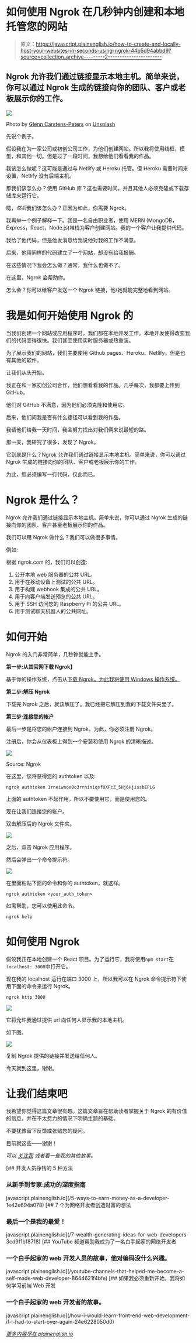 # 如何使用 Ngrok 在几秒钟内创建和本地托管您的网站

> 原文：<https://javascript.plainenglish.io/how-to-create-and-locally-host-your-websites-in-seconds-using-ngrok-44b5d94abbd9?source=collection_archive---------2----------------------->

## Ngrok 允许我们通过链接显示本地主机。简单来说，你可以通过 Ngrok 生成的链接向你的团队、客户或老板展示你的工作。

![](img/21a3a4eb069b57bbdd42d8b12d66a296.png)

Photo by [Glenn Carstens-Peters](https://unsplash.com/@glenncarstenspeters?utm_source=medium&utm_medium=referral) on [Unsplash](https://unsplash.com?utm_source=medium&utm_medium=referral)

先说个例子。

假设我在为一家公司或初创公司工作，为他们创建网站。所以我将使用线框，模型，和其他一切。但是过了一段时间，我想给他们看看我的作品。

我该怎么做呢？这可能是通过与 Netlify 或 Heroku 托管。但 Heroku 需要时间来设置，Netlify 没有后端主机。

那我们该怎么办？使用 GitHub 库？这也需要时间，并且其他人必须克隆或下载存储库来运行它。

嗯，*然后*我们该怎么办？正因为如此，你需要 Ngrok。

我再举一个例子解释一下。我是一名自由职业者，使用 MERN (MongoDB，Express，React，Node.js)堆栈为客户创建网站。我的一个客户让我提供代码。

我给了他代码，但是他发消息给我说他对我的工作不满意。

后来，他用同样的代码建立了一个网站，却没有给我报酬。

在这些情况下我会怎么做？通常，我什么也做不了。

在这里，Ngrok 会帮助你。

怎么会？你可以给客户发送一个 Ngrok 链接，他/她就能完整地看到网站。

# 我是如何开始使用 Ngrok 的

当我们创建一个网站或应用程序时，我们都在本地开发工作。本地开发使得改变我们的代码变得很快。我们甚至使用实时服务器或热重装。

为了展示我们的网站，我们主要使用 Github pages、Heroku、Netlify。但是也有其他的软件。

让我们从头开始。

我正在和一家初创公司合作，他们想看看我的作品。几乎每次，我都要上传到 GitHub。

他们对 GitHub 不满意，因为他们必须克隆和使用它。

后来，他们问我是否有什么捷径可以看到我的作品。

我请他们给我一天时间，我会努力找出对我们俩来说最短的路。

那一天，我研究了很多，发现了 Ngrok。

它到底是什么？Ngrok 允许我们通过链接显示本地主机。简单来说，你可以通过 Ngrok 生成的链接向你的团队、客户或老板展示你的工作。

为此，您必须编写一行代码，仅此而已。

# **Ngrok 是什么？**

Ngrok 允许我们通过链接显示本地主机。简单来说，你可以通过 Ngrok 生成的链接向你的团队、客户甚至老板展示你的作品。

我们可以用 Ngrok 做什么？我们可以做很多事情。

例如:

根据 ngrok.com 的，我们可以创造:

1.  公开本地 web 服务器的公共 URL。
2.  用于在移动设备上测试的公共 URL。
3.  用于构建 webhook 集成的公共 URL。
4.  用于向客户端发送预览的公共 URL。
5.  用于 SSH 访问您的 Raspberry Pi 的公共 URL。
6.  用于测试聊天机器人的公共网址。

# 如何开始

Ngrok 的入门非常简单，几秒钟就能上手。

**第一步:从其官网下载 Ngrok】**

基于你的操作系统，点击从[下载 Ngrok。为此我将使用 Windows 操作系统。](https://ngrok.com/download)

**第二步:解压 Ngrok**

下载完 Ngrok 之后，就该解压了。我已经把它解压到我的下载文件夹里了。

**第三步:连接您的帐户**

最后一步是将您的帐户连接到 Ngrok。为此，你必须注册 Ngrok。

注册后，你会从仪表板上得到一个安装和使用 Ngrok 的清晰描述。

![](img/d0d898efd2c1a945730347c2f8443cbd.png)

Source: Ngrok

在这里，您将获得您的 authtoken 以及:

```
ngrok authtoken 1rneiwnoe0o3rrniniqsfUXFcZ_5Hj6HjissbEPLG
```

上面的 authtoken 不起作用，所以不要使用它，而是使用您的。

现在让我们连接您的帐户。

双击解压后的 Ngrok 文件夹。

![](img/e78295eb5d677736ad7f3dcb97fcab0b.png)

之后，双击 Ngrok 应用程序。

然后会弹出一个命令提示符。

![](img/5a23a649e7fbb81ba57594d56f137b15.png)

在里面粘贴下面的命令和你的 authtoken，就这样。

```
ngrok authtoken <your_auth_token>
```

如需帮助，您可以使用此命令。

```
ngrok help
```

# 如何使用 Ngrok

假设我正在本地创建一个 React 项目。为了运行它，我将使用`npm start`在`localhost: 3000`中打开它。

现在我的 localhost 运行在端口 3000 上，所以我可以在 Ngrok 命令提示符下使用下面的命令来运行 Ngrok。

```
ngrok http 3000
```

![](img/d8a13da4bfea01f45643bd8adf2b4d4c.png)

它将允许我通过提供 url 向任何人显示我的本地主机。

如下图。

![](img/0ec5ca7335a0c0cdda64a406eedd2259.png)

复制 Ngrok 提供的链接并发送给任何人。

今天就到这里，谢谢。

# 让我们结束吧

我希望你觉得这篇文章很有趣。这篇文章旨在帮助读者掌握关于 Ngrok 的有价值的信息，并在不太费力的情况下明确主题的基础。

不要犹豫留下反馈或张贴您的疑问。

目前就这些——谢谢！

*可以* [*关注我*](https://medium.com/@nitinfab) *或者看一些我的其他故事。*

[](/5-ways-to-earn-money-as-a-developer-1e42e694a078) [## 开发人员挣钱的 5 种方法

### 从新手到专家:成功的深度指南

javascript.plainenglish.io](/5-ways-to-earn-money-as-a-developer-1e42e694a078) [](/7-wealth-generating-ideas-for-web-developers-3cd9f1bf8718) [## 7 个为网络开发者创造财富的想法

### 最后一个是我的最爱！

javascript.plainenglish.io](/7-wealth-generating-ideas-for-web-developers-3cd9f1bf8718) [](/youtube-channels-that-helped-me-become-a-self-made-web-developer-8644621f4bfe) [## YouTube 频道帮助我成为了一名白手起家的网络开发者

### 一个白手起家的 web 开发人员的故事，他对编码没什么兴趣。

javascript.plainenglish.io](/youtube-channels-that-helped-me-become-a-self-made-web-developer-8644621f4bfe) [](/how-i-would-learn-front-end-web-development-if-i-had-to-start-over-again-24e6228050d0) [## 如果我必须重新开始，我将如何学习前端 Web 开发

### 一个白手起家的 web 开发者的故事。

javascript.plainenglish.io](/how-i-would-learn-front-end-web-development-if-i-had-to-start-over-again-24e6228050d0) 

[*更多内容尽在 plainenglish.io*](http://plainenglish.io/)